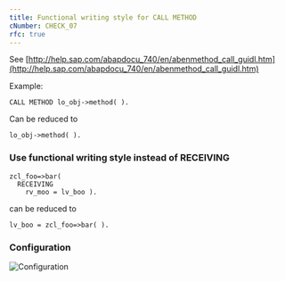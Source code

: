 ```yaml
---
title: Functional writing style for CALL METHOD
cNumber: CHECK_07
rfc: true
---
```


See [http://help.sap.com/abapdocu_740/en/abenmethod_call_guidl.htm](http://help.sap.com/abapdocu_740/en/abenmethod_call_guidl.htm)

Example:

```abap
CALL METHOD lo_obj->method( ).
```

Can be reduced to

```abap
lo_obj->method( ).
```

### Use functional writing style instead of RECEIVING

```abap
zcl_foo=>bar(
  RECEIVING
    rv_moo = lv_boo ).
```

can be reduced to

```abap
lv_boo = zcl_foo=>bar( ).
```

### Configuration
![Configuration](/img/default_conf.png)
